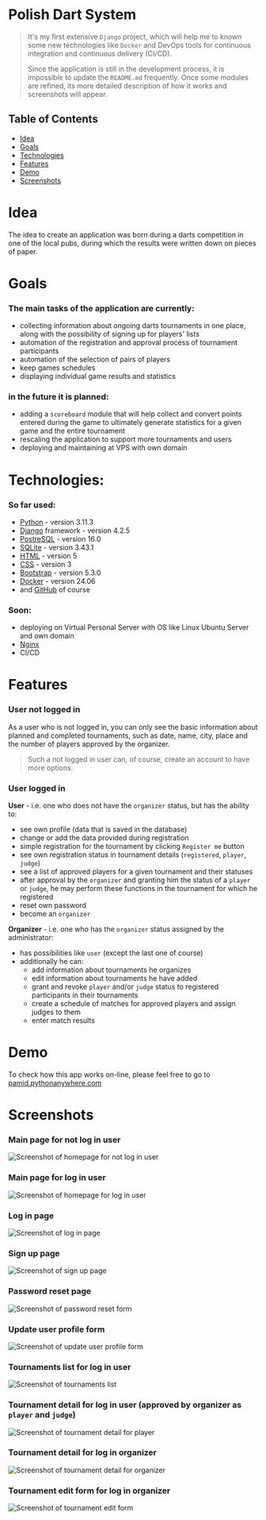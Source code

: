 # Polish Dart System
> It's my first extensive `Django` project, which will help me to known some new technologies like `Docker`
> and DevOps tools for continuous integration and continuous delivery (CI/CD).
>
> Since the application is still in the development process, it is impossible to update the `README.md` frequently. 
> Once some modules are refined, its more detailed description of how it works and screenshots will appear.


## Table of Contents
* [Idea](#idea)
* [Goals](#goals)
* [Technologies](#technologies)
* [Features](#features)
* [Demo](#demo)
* [Screenshots](#screenshots)


# Idea
The idea to create an application was born during a darts competition in one of the local pubs, 
during which the results were written down on pieces of paper.


# Goals

### The main tasks of the application are currently:
* collecting information about ongoing darts tournaments in one place, along with the possibility of signing up
for players' lists
* automation of the registration and approval process of tournament participants
* automation of the selection of pairs of players
* keep games schedules
* displaying individual game results and statistics

### in the future it is planned:
* adding a `scoreboard` module that will help collect and convert points entered during the game to ultimately 
generate statistics for a given game and the entire tournament
* rescaling the application to support more tournaments and users
* deploying and maintaining at VPS with own domain


# Technologies:

### So far used:
- [Python](https://www.python.org/) - version 3.11.3
- [Django](https://www.djangoproject.com/) framework - version 4.2.5
- [PostreSQL](https://www.postgresql.org/) - version 16.0
- [SQLite](https://www.sqlite.org/) - version 3.43.1
- [HTML](https://en.wikipedia.org/wiki/HTML) - version 5
- [CSS](https://en.wikipedia.org/wiki/CSS) - version 3
- [Bootstrap](https://getbootstrap.com/) - version 5.3.0
- [Docker](https://www.docker.com/) - version 24.06
- and [GitHub](https://github.com) of course

### Soon:
- deploying on Virtual Personal Server with OS like Linux Ubuntu Server and own domain
- [Nginx](https://nginx.org)
- CI/CD


# Features

### User not logged in
As a user who is not logged in, you can only see the basic information about planned and completed tournaments, 
such as date, name, city, place and the number of players approved by the organizer.

>Such a not logged in user can, of course, create an account to have more options.

### User logged in
__User__ - i.e. one who does not have the `organizer` status, but has the ability to:
* see own profile (data that is saved in the database)
* change or add the data provided during registration
* simple registration for the tournament by clicking `Register me` button
* see own registration status in tournament details (`registered`, `player`, `judge`)
* see a list of approved players for a given tournament and their statuses
* after approval by the `organizer` and granting him the status of a `player` or `judge`, he may perform these functions 
in the tournament for which he registered
* reset own password
* become an `organizer`

__Organizer__ - i.e. one who has the `organizer` status assigned by the administrator:
* has possibilities like `user` (except the last one of course)
* additionally he can:
    * add information about tournaments he organizes
    * edit information about tournaments he have added
    * grant and revoke `player` and/or `judge` status to registered participants in their tournaments
    * create a schedule of matches for approved players and assign judges to them
    * enter match results
  

# Demo

To check how this app works on-line, please feel free to go to 
[pamid.pythonanywhere.com](https://pamid.pythonanywhere.com/)


# Screenshots

### Main page for not log in user
![Screenshot of homepage for not log in user](./images/screenshot_homepage.png)

### Main page for log in user
![Screenshot of homepage for log in user](./images/screenshot_homepage_log_in.png)

### Log in page
![Screenshot of log in page](./images/screenshot_log_in.png)

### Sign up page
![Screenshot of sign up page](./images/screenshot_sign_up.png)

### Password reset page
![Screenshot of password reset form](./images/screenshot_forgot_password.png)

### Update user profile form
![Screenshot of update user profile form](./images/screenshot_update_profile.png)

### Tournaments list for log in user
![Screenshot of tournaments list](./images/screenshot_tournaments_list.png)

### Tournament detail for log in user (approved by organizer as `player` and `judge`)
![Screenshot of tournament detail for player](./images/screenshot_tournament_detail_for_player.png)

### Tournament detail for log in organizer
![Screenshot of tournament detail for organizer](./images/screenshot_tournament_detail.png)

### Tournament edit form for log in organizer
![Screenshot of tournament edit form](./images/screenshot_tournament_edit_form.png)




